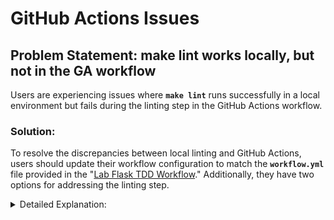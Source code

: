 # GitHub Actions Issues

## Problem Statement: make lint works locally, but not in the GA workflow

Users are experiencing issues where **`make lint`** runs successfully in a local environment but fails during the linting step in the GitHub Actions workflow.

### Solution:

To resolve the discrepancies between local linting and GitHub Actions, users should update their workflow configuration to match the **`workflow.yml`** file provided in the "[Lab Flask TDD Workflow](https://github.com/nyu-devops/lab-flask-tdd/blob/master/.github/workflows/ci.yml)." Additionally, they have two options for addressing the linting step.

<details markdown="1">
<summary>Detailed Explanation:</summary>

**Understanding the Problem:**

- Differences between local and CI/CD environments can cause inconsistencies in test results.
- The GitHub Actions environment must be configured to mirror the local setup as closely as possible.
- The **`make lint`** command must be standardized across environments to ensure that it uses the same parameters and dependencies.

**Step-by-Step Solution:**

1. **Update GitHub Actions Workflow:**
   - Ensure that the **`.github/workflows/workflow.yml`** file is consistent with the one provided in the "Lab Flask TDD Workflow."
   - The workflow file should define the same environment and steps as used locally.
2. **Option 1 - Update `workflow.yml`:**
   - Locate line 67 in the **`workflow.yml`** file and replace it with:

     ```yaml
     yamlCopy code
     green -vvv --processes=1 --run-coverage --termcolor --minimum-coverage=95

     ```
   - This ensures that the GitHub Actions workflow uses the same linting command as the local environment.
3. **Option 2 - Update `requirements.txt`:**
   - Include **`pytest`** and related packages in the **`requirements.txt`** file to match the local testing dependencies:

     ```python

     # Testing dependencies
     pytest==7.4.0
     pytest-pspec==0.0.4
     pytest-cov==4.1.0

     ```
   - By doing so, you ensure that all necessary testing libraries are available in the GitHub Actions environment.
4. **Modify the Makefile:**
   - If opting for the second solution, update line 37 in the **`Makefile`** to use **`pytest`** instead of the existing command:

     ```bash
     pytest --pspec --cov=service --cov-fail-under=95
     ```
   - This change aligns the local linting command with the one used in GitHub Actions, ensuring consistency.
5. **Re-run GitHub Actions:**
   - Commit and push the changes to trigger the GitHub Actions workflow.
   - Monitor the Actions tab in the GitHub repository to ensure that the linting step passes successfully.

</details>
